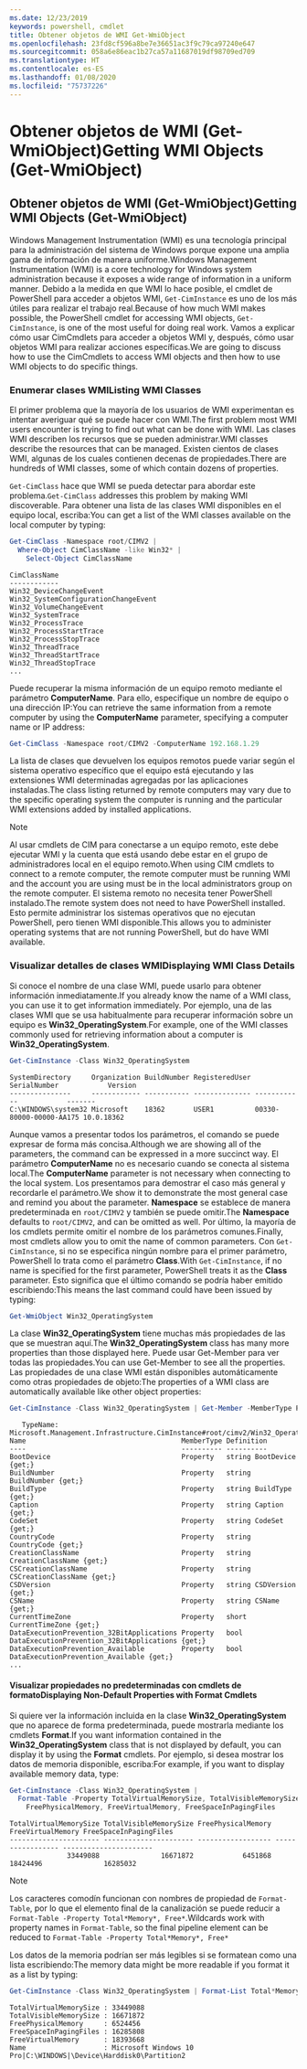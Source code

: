 ```yaml
---
ms.date: 12/23/2019
keywords: powershell, cmdlet
title: Obtener objetos de WMI Get-WmiObject
ms.openlocfilehash: 23fd8cf596a8be7e36651ac3f9c79ca97240e647
ms.sourcegitcommit: 058a6e86eac1b27ca57a11687019df98709ed709
ms.translationtype: HT
ms.contentlocale: es-ES
ms.lasthandoff: 01/08/2020
ms.locfileid: "75737226"
---
```

# <a name="getting-wmi-objects-get-wmiobject"></a><span data-ttu-id="decce-103">Obtener objetos de WMI (Get-WmiObject)</span><span class="sxs-lookup"><span data-stu-id="decce-103">Getting WMI Objects (Get-WmiObject)</span></span>

## <a name="getting-wmi-objects-get-wmiobject"></a><span data-ttu-id="decce-104">Obtener objetos de WMI (Get-WmiObject)</span><span class="sxs-lookup"><span data-stu-id="decce-104">Getting WMI Objects (Get-WmiObject)</span></span>

<span data-ttu-id="decce-105">Windows Management Instrumentation (WMI) es una tecnología principal para la administración del sistema de Windows porque expone una amplia gama de información de manera uniforme.</span><span class="sxs-lookup"><span data-stu-id="decce-105">Windows Management Instrumentation (WMI) is a core technology for Windows system administration because it exposes a wide range of information in a uniform manner.</span></span> <span data-ttu-id="decce-106">Debido a la medida en que WMI lo hace posible, el cmdlet de PowerShell para acceder a objetos WMI, `Get-CimInstance` es uno de los más útiles para realizar el trabajo real.</span><span class="sxs-lookup"><span data-stu-id="decce-106">Because of how much WMI makes possible, the PowerShell cmdlet for accessing WMI objects, `Get-CimInstance`, is one of the most useful for doing real work.</span></span> <span data-ttu-id="decce-107">Vamos a explicar cómo usar CimCmdlets para acceder a objetos WMI y, después, cómo usar objetos WMI para realizar acciones específicas.</span><span class="sxs-lookup"><span data-stu-id="decce-107">We are going to discuss how to use the CimCmdlets to access WMI objects and then how to use WMI objects to do specific things.</span></span>

### <a name="listing-wmi-classes"></a><span data-ttu-id="decce-108">Enumerar clases WMI</span><span class="sxs-lookup"><span data-stu-id="decce-108">Listing WMI Classes</span></span>

<span data-ttu-id="decce-109">El primer problema que la mayoría de los usuarios de WMI experimentan es intentar averiguar qué se puede hacer con WMI.</span><span class="sxs-lookup"><span data-stu-id="decce-109">The first problem most WMI users encounter is trying to find out what can be done with WMI.</span></span> <span data-ttu-id="decce-110">Las clases WMI describen los recursos que se pueden administrar.</span><span class="sxs-lookup"><span data-stu-id="decce-110">WMI classes describe the resources that can be managed.</span></span> <span data-ttu-id="decce-111">Existen cientos de clases WMI, algunas de los cuales contienen decenas de propiedades.</span><span class="sxs-lookup"><span data-stu-id="decce-111">There are hundreds of WMI classes, some of which contain dozens of properties.</span></span>

<span data-ttu-id="decce-112">`Get-CimClass` hace que WMI se pueda detectar para abordar este problema.</span><span class="sxs-lookup"><span data-stu-id="decce-112">`Get-CimClass` addresses this problem by making WMI discoverable.</span></span> <span data-ttu-id="decce-113">Para obtener una lista de las clases WMI disponibles en el equipo local, escriba:</span><span class="sxs-lookup"><span data-stu-id="decce-113">You can get a list of the WMI classes available on the local computer by typing:</span></span>

```powershell
Get-CimClass -Namespace root/CIMV2 |
  Where-Object CimClassName -like Win32* |
    Select-Object CimClassName
```

```Output
CimClassName
------------
Win32_DeviceChangeEvent
Win32_SystemConfigurationChangeEvent
Win32_VolumeChangeEvent
Win32_SystemTrace
Win32_ProcessTrace
Win32_ProcessStartTrace
Win32_ProcessStopTrace
Win32_ThreadTrace
Win32_ThreadStartTrace
Win32_ThreadStopTrace
...
```

<span data-ttu-id="decce-114">Puede recuperar la misma información de un equipo remoto mediante el parámetro **ComputerName**. Para ello, especifique un nombre de equipo o una dirección IP:</span><span class="sxs-lookup"><span data-stu-id="decce-114">You can retrieve the same information from a remote computer by using the **ComputerName** parameter, specifying a computer name or IP address:</span></span>

```powershell
Get-CimClass -Namespace root/CIMV2 -ComputerName 192.168.1.29
```

<span data-ttu-id="decce-115">La lista de clases que devuelven los equipos remotos puede variar según el sistema operativo específico que el equipo está ejecutando y las extensiones WMI determinadas agregadas por las aplicaciones instaladas.</span><span class="sxs-lookup"><span data-stu-id="decce-115">The class listing returned by remote computers may vary due to the specific operating system the computer is running and the particular WMI extensions added by installed applications.</span></span>

> [!NOTE]
> <span data-ttu-id="decce-116">Al usar cmdlets de CIM para conectarse a un equipo remoto, este debe ejecutar WMI y la cuenta que está usando debe estar en el grupo de administradores local en el equipo remoto.</span><span class="sxs-lookup"><span data-stu-id="decce-116">When using CIM cmdlets to connect to a remote computer, the remote computer must be running WMI and the account you are using must be in the local administrators group on the remote computer.</span></span>
> <span data-ttu-id="decce-117">El sistema remoto no necesita tener PowerShell instalado.</span><span class="sxs-lookup"><span data-stu-id="decce-117">The remote system does not need to have PowerShell installed.</span></span> <span data-ttu-id="decce-118">Esto permite administrar los sistemas operativos que no ejecutan PowerShell, pero tienen WMI disponible.</span><span class="sxs-lookup"><span data-stu-id="decce-118">This allows you to administer operating systems that are not running PowerShell, but do have WMI available.</span></span>

### <a name="displaying-wmi-class-details"></a><span data-ttu-id="decce-119">Visualizar detalles de clases WMI</span><span class="sxs-lookup"><span data-stu-id="decce-119">Displaying WMI Class Details</span></span>

<span data-ttu-id="decce-120">Si conoce el nombre de una clase WMI, puede usarlo para obtener información inmediatamente.</span><span class="sxs-lookup"><span data-stu-id="decce-120">If you already know the name of a WMI class, you can use it to get information immediately.</span></span> <span data-ttu-id="decce-121">Por ejemplo, una de las clases WMI que se usa habitualmente para recuperar información sobre un equipo es **Win32_OperatingSystem**.</span><span class="sxs-lookup"><span data-stu-id="decce-121">For example, one of the WMI classes commonly used for retrieving information about a computer is **Win32_OperatingSystem**.</span></span>

```powershell
Get-CimInstance -Class Win32_OperatingSystem
```

```Output
SystemDirectory     Organization BuildNumber RegisteredUser SerialNumber            Version
---------------     ------------ ----------- -------------- ------------            -------
C:\WINDOWS\system32 Microsoft    18362       USER1          00330-80000-00000-AA175 10.0.18362
```

<span data-ttu-id="decce-122">Aunque vamos a presentar todos los parámetros, el comando se puede expresar de forma más concisa.</span><span class="sxs-lookup"><span data-stu-id="decce-122">Although we are showing all of the parameters, the command can be expressed in a more succinct way.</span></span>
<span data-ttu-id="decce-123">El parámetro **ComputerName** no es necesario cuando se conecta al sistema local.</span><span class="sxs-lookup"><span data-stu-id="decce-123">The **ComputerName** parameter is not necessary when connecting to the local system.</span></span> <span data-ttu-id="decce-124">Los presentamos para demostrar el caso más general y recordarle el parámetro.</span><span class="sxs-lookup"><span data-stu-id="decce-124">We show it to demonstrate the most general case and remind you about the parameter.</span></span> <span data-ttu-id="decce-125">**Namespace** se establece de manera predeterminada en `root/CIMV2` y también se puede omitir.</span><span class="sxs-lookup"><span data-stu-id="decce-125">The **Namespace** defaults to `root/CIMV2`, and can be omitted as well.</span></span> <span data-ttu-id="decce-126">Por último, la mayoría de los cmdlets permite omitir el nombre de los parámetros comunes.</span><span class="sxs-lookup"><span data-stu-id="decce-126">Finally, most cmdlets allow you to omit the name of common parameters.</span></span> <span data-ttu-id="decce-127">Con `Get-CimInstance`, si no se especifica ningún nombre para el primer parámetro, PowerShell lo trata como el parámetro **Class**.</span><span class="sxs-lookup"><span data-stu-id="decce-127">With `Get-CimInstance`, if no name is specified for the first parameter, PowerShell treats it as the **Class** parameter.</span></span> <span data-ttu-id="decce-128">Esto significa que el último comando se podría haber emitido escribiendo:</span><span class="sxs-lookup"><span data-stu-id="decce-128">This means the last command could have been issued by typing:</span></span>

```powershell
Get-WmiObject Win32_OperatingSystem
```

<span data-ttu-id="decce-129">La clase **Win32_OperatingSystem** tiene muchas más propiedades de las que se muestran aquí.</span><span class="sxs-lookup"><span data-stu-id="decce-129">The **Win32_OperatingSystem** class has many more properties than those displayed here.</span></span> <span data-ttu-id="decce-130">Puede usar Get-Member para ver todas las propiedades.</span><span class="sxs-lookup"><span data-stu-id="decce-130">You can use Get-Member to see all the properties.</span></span> <span data-ttu-id="decce-131">Las propiedades de una clase WMI están disponibles automáticamente como otras propiedades de objeto:</span><span class="sxs-lookup"><span data-stu-id="decce-131">The properties of a WMI class are automatically available like other object properties:</span></span>

```powershell
Get-CimInstance -Class Win32_OperatingSystem | Get-Member -MemberType Property
```

```Output
   TypeName: Microsoft.Management.Infrastructure.CimInstance#root/cimv2/Win32_OperatingSystem
Name                                      MemberType Definition
----                                      ---------- ----------
BootDevice                                Property   string BootDevice {get;}
BuildNumber                               Property   string BuildNumber {get;}
BuildType                                 Property   string BuildType {get;}
Caption                                   Property   string Caption {get;}
CodeSet                                   Property   string CodeSet {get;}
CountryCode                               Property   string CountryCode {get;}
CreationClassName                         Property   string CreationClassName {get;}
CSCreationClassName                       Property   string CSCreationClassName {get;}
CSDVersion                                Property   string CSDVersion {get;}
CSName                                    Property   string CSName {get;}
CurrentTimeZone                           Property   short CurrentTimeZone {get;}
DataExecutionPrevention_32BitApplications Property   bool DataExecutionPrevention_32BitApplications {get;}
DataExecutionPrevention_Available         Property   bool DataExecutionPrevention_Available {get;}
...
```

#### <a name="displaying-non-default-properties-with-format-cmdlets"></a><span data-ttu-id="decce-132">Visualizar propiedades no predeterminadas con cmdlets de formato</span><span class="sxs-lookup"><span data-stu-id="decce-132">Displaying Non-Default Properties with Format Cmdlets</span></span>

<span data-ttu-id="decce-133">Si quiere ver la información incluida en la clase **Win32_OperatingSystem** que no aparece de forma predeterminada, puede mostrarla mediante los cmdlets **Format**.</span><span class="sxs-lookup"><span data-stu-id="decce-133">If you want information contained in the **Win32_OperatingSystem** class that is not displayed by default, you can display it by using the **Format** cmdlets.</span></span> <span data-ttu-id="decce-134">Por ejemplo, si desea mostrar los datos de memoria disponible, escriba:</span><span class="sxs-lookup"><span data-stu-id="decce-134">For example, if you want to display available memory data, type:</span></span>

```powershell
Get-CimInstance -Class Win32_OperatingSystem |
  Format-Table -Property TotalVirtualMemorySize, TotalVisibleMemorySize,
    FreePhysicalMemory, FreeVirtualMemory, FreeSpaceInPagingFiles
```

```Output
TotalVirtualMemorySize TotalVisibleMemorySize FreePhysicalMemory FreeVirtualMemory FreeSpaceInPagingFiles
---------------------- ---------------------- ------------------ ----------------- ----------------------
              33449088               16671872            6451868          18424496               16285032
```

> [!NOTE]
> <span data-ttu-id="decce-135">Los caracteres comodín funcionan con nombres de propiedad de `Format-Table`, por lo que el elemento final de la canalización se puede reducir a `Format-Table -Property Total*Memory*, Free*`.</span><span class="sxs-lookup"><span data-stu-id="decce-135">Wildcards work with property names in `Format-Table`, so the final pipeline element can be reduced to `Format-Table -Property Total*Memory*, Free*`</span></span>

<span data-ttu-id="decce-136">Los datos de la memoria podrían ser más legibles si se formatean como una lista escribiendo:</span><span class="sxs-lookup"><span data-stu-id="decce-136">The memory data might be more readable if you format it as a list by typing:</span></span>

```powershell
Get-CimInstance -Class Win32_OperatingSystem | Format-List Total*Memory*, Free*
```

```Output
TotalVirtualMemorySize : 33449088
TotalVisibleMemorySize : 16671872
FreePhysicalMemory     : 6524456
FreeSpaceInPagingFiles : 16285808
FreeVirtualMemory      : 18393668
Name                   : Microsoft Windows 10 Pro|C:\WINDOWS|\Device\Harddisk0\Partition2
```
